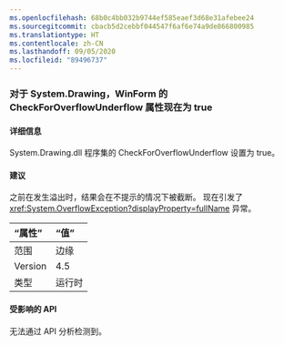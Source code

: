 ```yaml
---
ms.openlocfilehash: 68b0c4bb032b9744ef585eaef3d68e31afebee24
ms.sourcegitcommit: cbacb5d2cebbf044547f6af6e74a9de866800985
ms.translationtype: HT
ms.contentlocale: zh-CN
ms.lasthandoff: 09/05/2020
ms.locfileid: "89496737"
---
```

### <a name="winforms-checkforoverflowunderflow-property-is-now-true-for-systemdrawing"></a>对于 System.Drawing，WinForm 的 CheckForOverflowUnderflow 属性现在为 true

#### <a name="details"></a>详细信息

System.Drawing.dll 程序集的 CheckForOverflowUnderflow 设置为 true。

#### <a name="suggestion"></a>建议

之前在发生溢出时，结果会在不提示的情况下被截断。 现在引发了 <xref:System.OverflowException?displayProperty=fullName> 异常。

| “属性”    | “值”       |
|:--------|:------------|
| 范围   |边缘|
|Version|4.5|
|类型|运行时|

#### <a name="affected-apis"></a>受影响的 API

无法通过 API 分析检测到。

<!--

#### Affected APIs

Not detectable via API analysis.

-->
